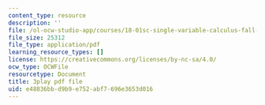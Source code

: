```yaml
---
content_type: resource
description: ''
file: /ol-ocw-studio-app/courses/18-01sc-single-variable-calculus-fall-2010/e48836bbd9b9e752abf7696e3653d016_Nv3C7q88MqA.pdf
file_size: 25312
file_type: application/pdf
learning_resource_types: []
license: https://creativecommons.org/licenses/by-nc-sa/4.0/
ocw_type: OCWFile
resourcetype: Document
title: 3play pdf file
uid: e48836bb-d9b9-e752-abf7-696e3653d016
---
```

